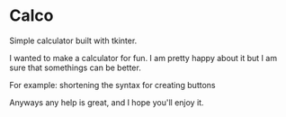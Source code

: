 # Calco
Simple calculator built with tkinter.

I wanted to make a calculator for fun.
I am pretty happy about it but I am sure that somethings can be better.

For example: shortening the syntax for creating buttons

Anyways any help is great, and I hope you'll enjoy it.
